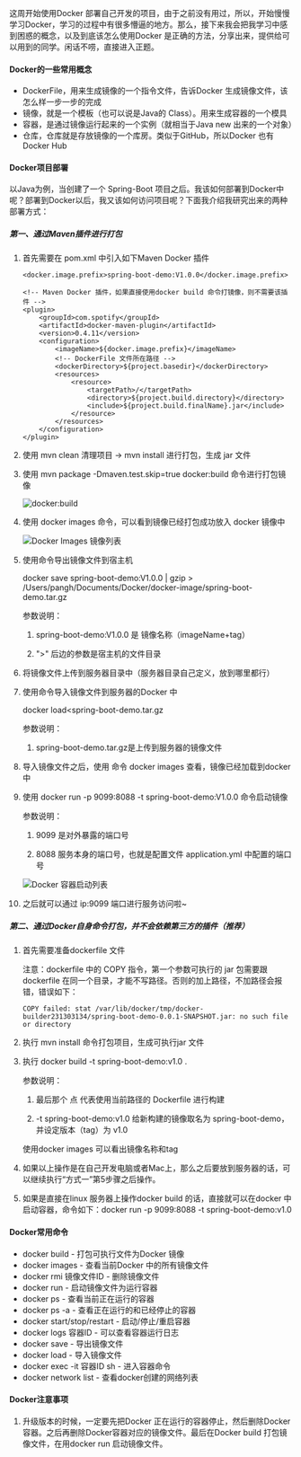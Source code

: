 这周开始使用Docker 部署自己开发的项目，由于之前没有用过，所以，开始慢慢学习Docker，学习的过程中有很多懵逼的地方。那么，接下来我会把我学习中感到困惑的概念，以及到底该怎么使用Docker 是正确的方法，分享出来，提供给可以用到的同学。闲话不唠，直接进入正题。

####  Docker的一些常用概念

- DockerFile，用来生成镜像的一个指令文件，告诉Docker 生成镜像文件，该怎么样一步一步的完成
- 镜像，就是一个模板（也可以说是Java的 Class）。用来生成容器的一个模具
- 容器，是通过镜像运行起来的一个实例（就相当于Java  new 出来的一个对象）
- 仓库，仓库就是存放镜像的一个库房。类似于GitHub，所以Docker 也有 Docker Hub

####  Docker项目部署

以Java为例，当创建了一个 Spring-Boot 项目之后。我该如何部署到Docker中呢？部署到Docker以后，我又该如何访问项目呢？下面我介绍我研究出来的两种部署方式：

#####  第一、通过Maven插件进行打包

1. 首先需要在 pom.xml 中引入如下Maven Docker 插件

   ```
   <docker.image.prefix>spring-boot-demo:V1.0.0</docker.image.prefix>
   
   <!-- Maven Docker 插件，如果直接使用docker build 命令打镜像，则不需要该插件 -->
   <plugin>
       <groupId>com.spotify</groupId>
       <artifactId>docker-maven-plugin</artifactId>
       <version>0.4.11</version>
       <configuration>
           <imageName>${docker.image.prefix}</imageName>
           <!-- DockerFile 文件所在路径 -->
           <dockerDirectory>${project.basedir}</dockerDirectory>
           <resources>
               <resource>
                   <targetPath>/</targetPath>
                   <directory>${project.build.directory}</directory>
                   <include>${project.build.finalName}.jar</include>
               </resource>
           </resources>
       </configuration>
   </plugin>
   ```

2. 使用 mvn clean 清理项目 -> mvn install 进行打包，生成 jar 文件

3. 使用 mvn package -Dmaven.test.skip=true docker:build     命令进行打包镜像

   ![docker:build](https://java-internal-work.oss-cn-beijing.aliyuncs.com/%E5%AE%B9%E5%99%A8%E6%8A%80%E6%9C%AF/docker/dockerbuildmaven.png)

4. 使用 docker images  命令，可以看到镜像已经打包成功放入 docker  镜像中

   ![Docker Images 镜像列表](https://java-internal-work.oss-cn-beijing.aliyuncs.com/%E5%AE%B9%E5%99%A8%E6%8A%80%E6%9C%AF/docker/dockerimages.png)

5. 使用命令导出镜像文件到宿主机

   docker save spring-boot-demo:V1.0.0 | gzip > /Users/pangh/Documents/Docker/docker-image/spring-boot-demo.tar.gz

   参数说明：

   1. spring-boot-demo:V1.0.0  是 镜像名称（imageName+tag）

   2. ">" 后边的参数是宿主机的文件目录

6.  将镜像文件上传到服务器目录中（服务器目录自己定义，放到哪里都行）

7. 使用命令导入镜像文件到服务器的Docker 中

   docker load<spring-boot-demo.tar.gz

   参数说明：

   1. spring-boot-demo.tar.gz是上传到服务器的镜像文件

8. 导入镜像文件之后，使用 命令 docker images 查看，镜像已经加载到docker 中

9. 使用  docker run -p 9099:8088 -t spring-boot-demo:V1.0.0  命令启动镜像

   参数说明：

   1. 9099 是对外暴露的端口号

   2. 8088 服务本身的端口号，也就是配置文件 application.yml 中配置的端口号

   ![Docker 容器启动列表](https://java-internal-work.oss-cn-beijing.aliyuncs.com/%E5%AE%B9%E5%99%A8%E6%8A%80%E6%9C%AF/docker/dockerimages.png)

10. 之后就可以通过 ip:9099 端口进行服务访问啦~

#####  第二、通过Docker自身命令打包，并不会依赖第三方的插件（推荐）

1. 首先需要准备dockerfile  文件

   注意：dockerfile 中的 COPY 指令，第一个参数可执行的 jar 包需要跟dockerfile 在同一个目录，才能不写路径。否则的加上路径，不加路径会报错，错误如下：

   ```
   COPY failed: stat /var/lib/docker/tmp/docker-builder231303134/spring-boot-demo-0.0.1-SNAPSHOT.jar: no such file or directory
   ```

2. 执行 mvn install 命令打包项目，生成可执行jar 文件

3. 执行 docker build -t spring-boot-demo:v1.0 .

   参数说明：

   1. 最后那个 点 代表使用当前路径的 Dockerfile 进行构建 

   2. -t spring-boot-demo:v1.0  给新构建的镜像取名为 spring-boot-demo， 并设定版本（tag）为 v1.0

   使用docker images 可以看出镜像名称和tag

4. 如果以上操作是在自己开发电脑或者Mac上，那么之后要放到服务器的话，可以继续执行“方式一”第5步骤之后操作。

5. 如果是直接在linux 服务器上操作docker  build 的话，直接就可以在docker 中启动容器，命令如下：docker run -p 9099:8088 -t spring-boot-demo:v1.0

####  Docker常用命令

- docker build  - 打包可执行文件为Docker 镜像
- docker images  - 查看当前Docker 中的所有镜像文件
- docker rmi 镜像文件ID  - 删除镜像文件
- docker run  -  启动镜像文件为运行容器
- docker ps  - 查看当前正在运行的容器
- docker ps -a  - 查看正在运行的和已经停止的容器
- docker start/stop/restart  - 启动/停止/重启容器
- docker logs 容器ID  - 可以查看容器运行日志
- docker save   - 导出镜像文件
- docker load  - 导入镜像文件
- docker exec -it 容器ID sh   -  进入容器命令
- docker network list  -  查看docker创建的网络列表

####  Docker注意事项

1. 升级版本的时候，一定要先把Docker 正在运行的容器停止，然后删除Docker 容器。之后再删除Docker容器对应的镜像文件。最后在Docker build 打包镜像文件，在用docker run 启动镜像文件。

